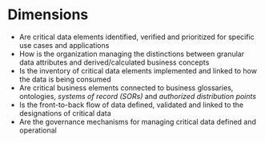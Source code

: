 # Dimensions

- Are critical data elements identified, verified and prioritized for specific
  use cases and applications
- How is the organization managing the distinctions between granular data attributes and
  derived/calculated business concepts
- Is the inventory of critical data elements implemented and linked to how the
  data is being consumed
- Are critical business elements connected to business glossaries, ontologies,
  _systems of record (SORs)_ and _authorized distribution points_
- Is the front-to-back flow of data defined, validated and linked to the designations of
  critical data
- Are the governance mechanisms for managing critical data defined and operational
